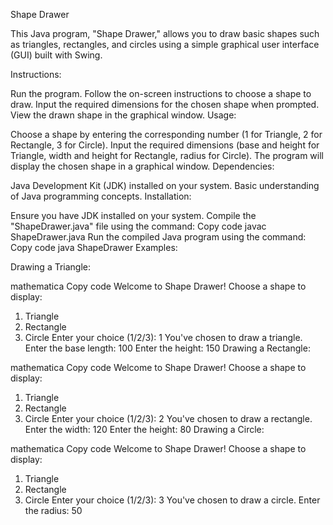 

Shape Drawer

This Java program, "Shape Drawer," allows you to draw basic shapes such as triangles, rectangles, and circles using a simple graphical user interface (GUI) built with Swing.

Instructions:

Run the program.
Follow the on-screen instructions to choose a shape to draw.
Input the required dimensions for the chosen shape when prompted.
View the drawn shape in the graphical window.
Usage:

Choose a shape by entering the corresponding number (1 for Triangle, 2 for Rectangle, 3 for Circle).
Input the required dimensions (base and height for Triangle, width and height for Rectangle, radius for Circle).
The program will display the chosen shape in a graphical window.
Dependencies:

Java Development Kit (JDK) installed on your system.
Basic understanding of Java programming concepts.
Installation:

Ensure you have JDK installed on your system.
Compile the "ShapeDrawer.java" file using the command:
Copy code
javac ShapeDrawer.java
Run the compiled Java program using the command:
Copy code
java ShapeDrawer
Examples:

Drawing a Triangle:

mathematica
Copy code
Welcome to Shape Drawer!
Choose a shape to display:
1. Triangle
2. Rectangle
3. Circle
Enter your choice (1/2/3): 1
You've chosen to draw a triangle.
Enter the base length: 100
Enter the height: 150
Drawing a Rectangle:

mathematica
Copy code
Welcome to Shape Drawer!
Choose a shape to display:
1. Triangle
2. Rectangle
3. Circle
Enter your choice (1/2/3): 2
You've chosen to draw a rectangle.
Enter the width: 120
Enter the height: 80
Drawing a Circle:

mathematica
Copy code
Welcome to Shape Drawer!
Choose a shape to display:
1. Triangle
2. Rectangle
3. Circle
Enter your choice (1/2/3): 3
You've chosen to draw a circle.
Enter the radius: 50

